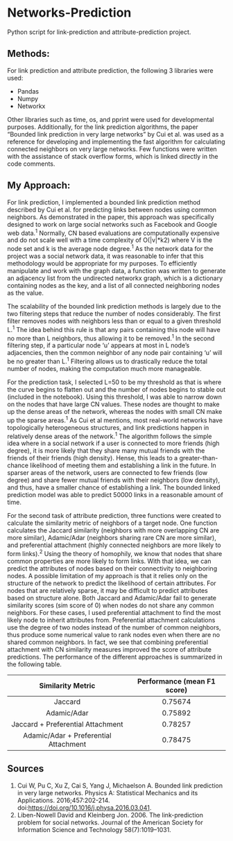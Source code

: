 # Networks-Prediction
Python script for link-prediction and attribute-prediction project. 

## Methods:

For link prediction and attribute prediction, the following 3 libraries were used:
- Pandas
- Numpy
- Networkx

Other libraries such as time, os, and pprint were used for developmental purposes. Additionally, for the link prediction algorithms, the paper “Bounded link prediction in very large networks” by Cui et al. was used as a reference for developing and implementing the fast algorithm for calculating connected neighbors on very large networks. Few functions were written with the assistance of stack overflow forms, which is linked directly in the code comments. 

## My Approach:

For link prediction, I implemented a bounded link prediction method described by Cui et al. for predicting links between nodes using common neighbors. As demonstrated in the paper, this approach was specifically designed to work on large social networks such as Facebook and Google web data.<sup>1</sup> Normally, CN based evaluations are computationally expensive and do not scale well with a time complexity of O(|v|\*k2) where V is the node set and k is the average node degree.<sup>1</sup> As the network data for the project was a social network data, it was reasonable to infer that this methodology would be appropriate for my purposes. To efficiently manipulate and work with the graph data, a function was written to generate an adjacency list from the undirected networkx graph, which is a dictionary containing nodes as the key, and a list of all connected neighboring nodes as the value. 

The scalability of the bounded link prediction methods is largely due to the two filtering steps that reduce the number of nodes considerably. The first filter removes nodes with neighbors less than or equal to a given threshold L.<sup>1</sup>  The idea behind this rule is that any pairs containing this node will have no more than L neighbors, thus allowing it to be removed.<sup>1</sup> In the second filtering step, if a particular node ‘u’ appears at most in L node’s adjacencies, then the common neighbor of any node pair containing ‘u’ will be no greater than L.<sup>1</sup> Filtering allows us to drastically reduce the total number of nodes, making the computation much more manageable.

For the prediction task, I selected L=50 to be my threshold as that is where the curve begins to flatten out and the number of nodes begins to stable out (included in the notebook). Using this threshold, I was able to narrow down on the nodes that have large CN values. These nodes are thought to make up the dense areas of the network, whereas the nodes with small CN make up the sparse areas.<sup>1</sup> As Cui et al mentions, most real-world networks have topologically heterogeneous structures, and link predictions happen in relatively dense areas of the network.<sup>1</sup> The algorithm follows the simple idea where in a social network if a user is connected to more friends (high degree), it is more likely that they share many mutual friends with the friends of their friends (high density). Hense, this leads to a greater-than-chance likelihood of meeting them and establishing a link in the future. In sparser areas of the network, users are connected to few friends (low degree) and share fewer mutual friends with their neighbors (low density), and thus, have a smaller chance of establishing a link. The bounded linked prediction model was able to predict 50000 links in a reasonable amount of time. 

For the second task of attribute prediction, three functions were created to calculate the similarity metric of neighbors of a target node. One function calculates the Jaccard similarity (neighbors with more overlapping CN are more similar), Adamic/Adar (neighbors sharing rare CN are more similar), and preferential attachment (highly connected neighbors are more likely to form links).<sup>2</sup> Using the theory of homophily, we know that nodes that share common properties are more likely to form links. With that idea, we can predict the attributes of nodes based on their connectivity to neighboring nodes. A possible limitation of my approach is that it relies only on the structure of the network to predict the likelihood of certain attributes. For nodes that are relatively sparse, it may be difficult to predict attributes based on structure alone. Both Jaccard and Adamic/Adar fail to generate similarity scores (sim score of 0) when nodes do not share any common neighbors. For these cases, I used preferential attachment to find the most likely node to inherit attributes from. Preferential attachment calculations use the degree of two nodes instead of the number of common neighbors, thus produce some numerical value to rank nodes even when there are no shared common neighbors. In fact, we see that combining preferential attachment with CN similarity measures improved the score of attribute predictions. The performance of the different approaches is summarized in the following table.

| Similarity Metric | Performance (mean F1 score) | 
|:-----------------:|:---------------------------:|
| Jaccard           | 0.75674                     |
| Adamic/Adar       | 0.75892                     |
| Jaccard + Preferential Attachment | 0.78257     |
| Adamic/Adar + Preferential Attachment | 0.78475 | 

## Sources

1. Cui W, Pu C, Xu Z, Cai S, Yang J, Michaelson A. Bounded link prediction in very large networks. Physics A: Statistical Mechanics and its Applications. 2016;457:202-214. doi:https://doi.org/10.1016/j.physa.2016.03.041.
2. Liben-Nowell David and Kleinberg Jon. 2006. The link-prediction problem for social networks. Journal of the American Society for Information Science and Technology 58(7):1019–1031.

